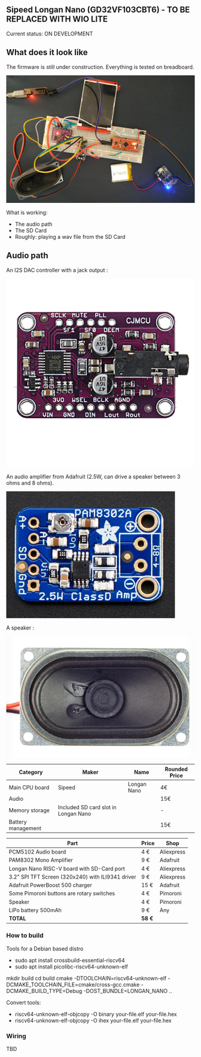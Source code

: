## Sipeed Longan Nano (GD32VF103CBT6) - TO BE REPLACED WITH WIO LITE

Current status: ON DEVELOPMENT

## What does it look like

The firmware is still under construction. Everything is tested on breadboard.

![proto](images/ost-1/complete.png)

What is working:
- The audio path
- The SD Card
- Roughly: playing a wav file from the SD Card

## Audio path

An I2S DAC controller with a jack output :

![proto](images/ost-1/audio_board.webp)

An audio amplifier from Adafruit (2.5W, can drive a speaker between 3 ohms and 8 ohms).

![proto](images/ost-1/audio_amplifier.png)

A speaker :

![proto](images/ost-1/speaker_4ohms_3w.png)



| Category           | Maker                                | Name        | Rounded Price |
| ------------------ | ------------------------------------ | ----------- | ------------- |
| Main CPU board     | Sipeed                               | Longan Nano | 4€            |
| Audio              |                                      |             | 15€           |
| Memory storage     | Included SD card slot in Longan Nano |             | -             |
| Battery management |                                      |             | 15€           |


| Part                                              | Price    | Shop       |
| ------------------------------------------------- | -------- | ---------- |
| PCM5102 Audio board                               | 4 €      | Aliexpress |
| PAM8302 Mono Amplifier                            | 9 €      | Adafruit   |
| Longan Nano RISC-V board with SD-Card port        | 4 €      | Aliexpress |
| 3.2" SPI TFT Screen (320x240) with ILI9341 driver | 9 €      | Aliexpress |
| Adafruit PowerBoost 500 charger                   | 15 €     | Adafruit   |
| Some Pimoroni buttons are rotary switches         | 4 €      | Pimoroni   |
| Speaker                                           | 4 €      | Pimoroni   |
| LiPo battery 500mAh                               | 9 €      | Any        |
| **TOTAL**                                         | **58 €** |



### How to build

Tools for a Debian based distro

- sudo apt install crossbuild-essential-riscv64
- sudo apt install picolibc-riscv64-unknown-elf
  
mkdir build
cd build
cmake -DTOOLCHAIN=riscv64-unknown-elf -DCMAKE_TOOLCHAIN_FILE=cmake/cross-gcc.cmake  -DCMAKE_BUILD_TYPE=Debug -DOST_BUNDLE=LONGAN_NANO ..

Convert tools:

- riscv64-unknown-elf-objcopy -O binary your-file.elf your-file.hex
- riscv64-unknown-elf-objcopy -O ihex your-file.elf your-file.hex

### Wiring

TBD
